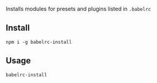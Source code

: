 Installs modules for presets and plugins listed in `.babelrc`

## Install

```shell
npm i -g babelrc-install
```

## Usage

```shell
babelrc-install
```
